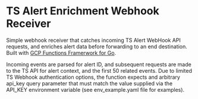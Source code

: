 # TS Alert Enrichment Webhook Receiver

Simple webhook receiver that catches incoming TS Alert WebHook API requests, and enriches alert data
before forwarding to an end destination. Built with [GCP Functions Framerwork for Go](https://github.com/GoogleCloudPlatform/functions-framework-go).

Incoming events are parsed for alert ID, and subsequent requests are made to the TS API for
alert context, and the first 50 related events. Due to limited TS Webhook authentication options, the
function expects and arbitrary api_key query parameter that must match the value supplied via the API_KEY 
environment variable (see env_example.yaml file for examples).
